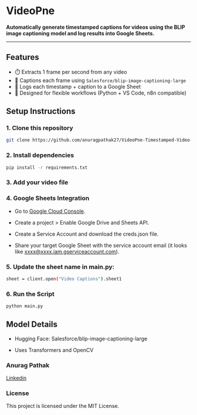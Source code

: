 # VideoPne

**Automatically generate timestamped captions for videos using the BLIP image captioning model and log results into Google Sheets.**

---

## Features

- ⏱️ Extracts 1 frame per second from any video
- 🧠 Captions each frame using `Salesforce/blip-image-captioning-large`
- 📄 Logs each timestamp + caption to a Google Sheet
- 🧰 Designed for flexible workflows (Python + VS Code, n8n compatible)

## Setup Instructions

### 1. Clone this repository

```bash
git clone https://github.com/anuragpathak27/VideoPne-Timestamped-Video-Captioning-with-BLIP-and-Google-Sheets
```

### 2. Install dependencies

```bash
pip install -r requirements.txt
```

### 3. Add your video file

### 4. Google Sheets Integration
 - Go to [Google Cloud Console](https://console.cloud.google.com/).

 - Create a project > Enable Google Drive and Sheets API.

 - Create a Service Account and download the creds.json file.

 - Share your target Google Sheet with the service account email (it looks like xxxx@xxxx.iam.gserviceaccount.com).

### 5. Update the sheet name in main.py:

```bash
sheet = client.open("Video Captions").sheet1
```

### 6. Run the Script
```bash
python main.py
```
## Model Details
 - Hugging Face: Salesforce/blip-image-captioning-large

 - Uses Transformers and OpenCV

### Anurag Pathak
[Linkedin](www.linkedin.com/in/anurag-pathak-ap27032004)

###  License
This project is licensed under the MIT License.
